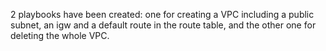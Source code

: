 2 playbooks have been created: one for creating a VPC including a public subnet, an igw and a default route in the route table, and the other one for deleting the whole VPC.
